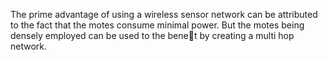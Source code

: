 The prime advantage of using a wireless sensor network can be attributed to the
fact that the motes consume minimal power. But the motes being densely employed
can be used to the benet by creating a multi hop network.

